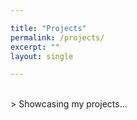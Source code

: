 ```yaml
---

title: "Projects"
permalink: /projects/
excerpt: ""
layout: single

---
```

<p>

</P>
<br>
> Showcasing my projects...




